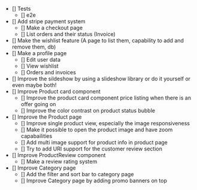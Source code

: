 - [] Tests
  - [] e2e
- [] Add stripe payment system
  - [] Make a checkout page
  - [] List orders and their status (Invoice)
- [] Make the wishlist feature (A page to list them, capability to add and remove them, db)
- [] Make a profile page
  - [] Edit user data
  - [] View wishlist
  - [] Orders and invoices
- [] Improve the sildeshow by using a slideshow library or do it yourself or even maybe both!
- [] Improve Product card component
  - [] Improve the product card component price listing when there is an offer going on
  - [] Improve the color contrast on product status bubble
- [] Improve the Product page
  - [] Improve single product view, especially the image responsiveness
  - [] Make it possible to open the product image and have zoom capabailities
  - [] Add multi image support for product info in product page
  - [] Try to add URI support for the customer review section
- [] Improve ProductReview component
  - [] Make a review rating system
- [] Improve Category page
  - [] Add the filter and sort bar to category page
  - [] Improve Category page by adding promo banners on top
